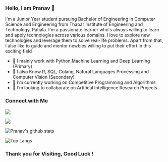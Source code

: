 
### Hello, I am Pranav 👋

I'm a Junior Year student pursuing Bachelor of Engineering in Computer Science and Engineering from Thapar Institute of Engineering and Technology, Patiala. I'm a passionate learner who's always willing to learn and apply technologies across various domains. I love to explore new technologies and leverage them to solve real-life problems. Apart from that, I also like to guide and mentor newbies willing to put their effort in this exciting field

- 🔭 I mainly work with Python,Machine Learning and Deep Learning (Primary)
- 🔭 I also Know R, SQL, Golang, Natural Languages Processing and Computer Vision (Secondary)
- 🌱 I’m currently working on Competitive Programming and Algorithms
- 🤝 I’m looking to collaborate on Artifical Intelligence Research Projects

### Connect with Me

[<img src="https://img.shields.io/badge/linkedin-%230077B5.svg?&style=for-the-badge&logo=linkedin&logoColor=white" />](https://www.linkedin.com/in/pranavanand24/)

[<img src="https://img.shields.io/badge/Kaggle-%2320BEFF.svg?&style=for-the-badge&logo=Kaggle&logoColor=white" />](https://www.kaggle.com/pranavanand24)

![Pranav's github stats](https://github-readme-stats.vercel.app/api?username=pranavanand24&show_icons=true&theme=dark)

![Top Langs](https://github-readme-stats.vercel.app/api/top-langs/?username=pranavanand24&theme=cobalt&layout=compact)

### Thank you for Visiting, Good Luck !
